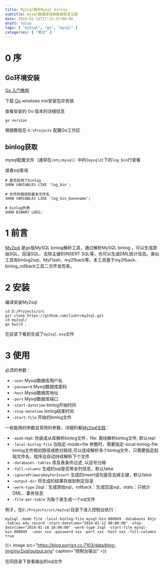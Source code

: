 ```yaml
---
title: My2sql解析Mysql binlog
subtitle: mysql数据库误删数据恢复记录
date: 2024-01-19T17:15:21+08:00
draft: false
tags: [ "my2sql", "go", "mysql" ]
categories: [ "笔记" ]
---
```


# 0 序

## Go环境安装

[Go 入门教程](https://learn.microsoft.com/zh-cn/training/modules/go-get-started/2-install-go?pivots=windows)

下载 [Go](https://go.dev/dl/) windows msi安装包并安装

查看安装的 Go 版本的详细信息

```shell
go version
```

根据教程在 `D:\Projects` 配置Go工作区

## binlog获取

mysql配置文件（通常在`/etc/mysql`）中的`[mysqld]`下的`log_bin`行查看

或者sql查询
```shell
# 是否启用了binlog
SHOW VARIABLES LIKE 'log_bin';

# 文件的路径和基本文件名
SHOW VARIABLES LIKE 'log_bin_basename';

# binlog列表
SHOW BINARY LOGS;
```

# 1 前言

[My2sql](https://github.com/liuhr/my2sql) 是go版MySQL binlog解析工具，通过解析MySQL binlog ，可以生成原始SQL、回滚SQL、去除主键的INSERT
SQL等，也可以生成DML统计信息。类似工具有binlog2sql、MyFlash、my2fback等，本工具基于my2fback、binlog_rollback工具二次开发而来。

# 2 安装

编译安装My2sql

```shell
cd D:/Projects/src
git clone https://github.com/liuhr/my2sql.git
cd my2sql/
go build .
```

在目录下看到生成了`my2sql.exe`文件

# 3 使用

必须的参数：

- `-user` Mysql数据库用户名
- `-password` Mysql数据库密码
- `-host` Mysql数据库地址
- `-port` Mysql数据库端口
- `-start-datetime` binlog开始时间
- `-stop-datetime` binlog结束时间
- `-start-file` 开始的binlog文件


一些能用的参数且常用的参数，详细的看[My2sql文档](https://github.com/liuhr/my2sql)：

- `-mode` repl: 伪装成从库解析binlog文件，file: 离线解析binlog文件, 默认repl
- `-local-binlog-file` 当指定-mode=file 参数时，需要指定-local-binlog-file binlog文件相对路径或绝对路径,可以连续解析多个binlog文件，只需要指定起始文件名，程序会自动持续解析下个文件
- `-databases` `-tables` 库及表条件过滤, 以逗号分隔
- `-full-columns` 生成的sql是否带全列信息，默认false
- `-ignorePrimaryKeyForInsert` 生成的insert语句是否去掉主键，默认false
- `-output-dir` 将生成的结果存放到制定目录
- `-work-type` 2sql：生成原始sql，rollback：生成回滚sql，stats：只统计DML、事务信息
- `-file-per-table` 为每个表生成一个sql文件

例子，在`D:/Projects/src/my2sql`目录下进入控制台执行：

```shell
my2sql -mode file -local-binlog-file mysql-bin.000049 -databases khjc -tables edu_record -start-datetime="2024-01-12 00:00:00" -stop-datetime="2024-01-18 16:00:00" -work-type 2sql -start-file mysql-bin.000049  -user xxx -password xxx -port xxx -host xxx -full-columns true
```

{{< image src="https://blog.porrizx.cc:7103/data/blog-img/my2sql/output.png" caption="控制台输出" >}}

在同目录下查看输出的sql文件
